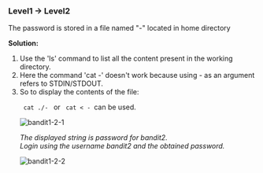 ### Level1 -> Level2

The password is stored in a file named "-" located in home directory

<b>Solution:</b><br/>
<p>
<ol>
<li>Use the 'ls' command to list all the content present in the working directory.</li>

<li>Here the command 'cat -' doesn't work because using - as an argument refers to STDIN/STDOUT.</li>

<li>So to display the contents of the file:</li>

<code>  cat ./-  </code> or <code>  cat < - </code>can be used. <br/>

![bandit1-2-1](https://user-images.githubusercontent.com/88927842/178051285-8f6ad91d-1330-4329-9557-9a156f06b4c1.png)

<i>The displayed string is password for bandit2.<br/>
Login using the username bandit2 and the obtained password.</i>

![bandit1-2-2](https://user-images.githubusercontent.com/88927842/178051296-50208553-ba17-4428-9616-388d37f9465b.png)

</ol>
</p>

